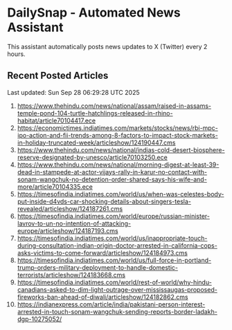 # DailySnap - Automated News Assistant

This assistant automatically posts news updates to X (Twitter) every 2 hours.

## Recent Posted Articles

Last updated: Sun Sep 28 06:29:28 UTC 2025

1. https://www.thehindu.com/news/national/assam/raised-in-assams-temple-pond-104-turtle-hatchlings-released-in-rhino-habitat/article70104417.ece
2. https://economictimes.indiatimes.com/markets/stocks/news/rbi-mpc-ipo-action-and-fii-trends-among-8-factors-to-impact-stock-markets-in-holiday-truncated-week/articleshow/124190447.cms
3. https://www.thehindu.com/news/national/indias-cold-desert-biosphere-reserve-designated-by-unesco/article70103250.ece
4. https://www.thehindu.com/news/national/morning-digest-at-least-39-dead-in-stampede-at-actor-vijays-rally-in-karur-no-contact-with-sonam-wangchuk-no-detention-order-shared-says-his-wife-and-more/article70104335.ece
5. https://timesofindia.indiatimes.com/world/us/when-was-celestes-body-put-inside-d4vds-car-shocking-details-about-singers-tesla-revealed/articleshow/124187261.cms
6. https://timesofindia.indiatimes.com/world/europe/russian-minister-lavrov-to-un-no-intention-of-attacking-europe/articleshow/124187193.cms
7. https://timesofindia.indiatimes.com/world/us/inappropriate-touch-during-consultation-indian-origin-doctor-arrested-in-california-cops-asks-victims-to-come-forward/articleshow/124184973.cms
8. https://timesofindia.indiatimes.com/world/us/full-force-in-portland-trump-orders-military-deployment-to-handle-domestic-terrorists/articleshow/124183668.cms
9. https://timesofindia.indiatimes.com/world/rest-of-world/why-hindu-canadians-asked-to-dim-light-outrage-over-mississaugas-proposed-fireworks-ban-ahead-of-diwali/articleshow/124182862.cms
10. https://indianexpress.com/article/india/pakistani-person-interest-arrested-in-touch-sonam-wangchuk-sending-reports-border-ladakh-dgp-10275052/
